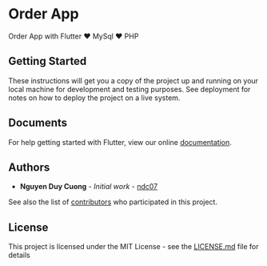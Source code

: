 # Order App

Order App with Flutter ❤️ MySql ❤️ PHP

## Getting Started

These instructions will get you a copy of the project up and running on your local machine for development and testing purposes. See deployment for notes on how to deploy the project on a live system.

## Documents

For help getting started with Flutter, view our online [documentation](https://flutter.io/).

## Authors

* **Nguyen Duy Cuong** - *Initial work* - [ndc07](https://github.com/ndc07)

See also the list of [contributors](https://github.com/your/project/contributors) who participated in this project.

## License

This project is licensed under the MIT License - see the [LICENSE.md](LICENSE.md) file for details

